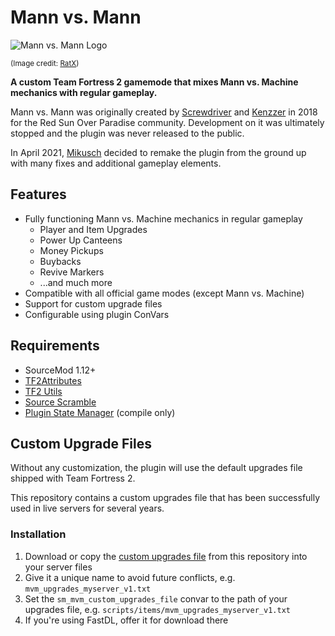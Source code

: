 # Mann vs. Mann

![Mann vs. Mann Logo](https://repository-images.githubusercontent.com/359592641/ec8bd400-b132-11eb-8ae7-bf0809723735)

<sub>(Image credit: [RatX](https://steamcommunity.com/profiles/76561198058574997))</sub>

**A custom Team Fortress 2 gamemode that mixes Mann vs. Machine mechanics with regular gameplay.**

Mann vs. Mann was originally created by [Screwdriver](https://github.com/ScrewdriverHyena) and [Kenzzer](https://github.com/Kenzzer) in 2018 for the Red Sun Over Paradise community.
Development on it was ultimately stopped and the plugin was never released to the public.

In April 2021, [Mikusch](https://github.com/Mikusch) decided to remake the plugin from the ground up with many fixes and additional gameplay elements.

## Features

- Fully functioning Mann vs. Machine mechanics in regular gameplay
    - Player and Item Upgrades
    - Power Up Canteens
    - Money Pickups
    - Buybacks
    - Revive Markers
    - ...and much more
- Compatible with all official game modes (except Mann vs. Machine)
- Support for custom upgrade files
- Configurable using plugin ConVars

## Requirements

- SourceMod 1.12+
- [TF2Attributes](https://github.com/FlaminSarge/tf2attributes)
- [TF2 Utils](https://github.com/nosoop/SM-TFUtils)
- [Source Scramble](https://github.com/nosoop/SMExt-SourceScramble)
- [Plugin State Manager](https://github.com/Mikusch/PluginStateManager) (compile only)

## Custom Upgrade Files

Without any customization, the plugin will use the default upgrades file shipped with Team Fortress 2.

This repository contains a custom upgrades file that has been successfully used in live servers for several years.

### Installation

1. Download or copy the [custom upgrades file](/scripts/items/mvm_upgrades_custom.txt) from this repository into your server files
2. Give it a unique name to avoid future conflicts, e.g. `mvm_upgrades_myserver_v1.txt`
3. Set the `sm_mvm_custom_upgrades_file` convar to the path of your upgrades file, e.g. `scripts/items/mvm_upgrades_myserver_v1.txt`
4. If you're using FastDL, offer it for download there
